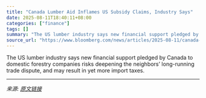 ```yaml
---
title: "Canada Lumber Aid Inflames US Subsidy Claims, Industry Says"
date: 2025-08-11T18:40:11+08:00
categories: ["finance"]
tags: []
summary: "The US lumber industry says new financial support pledged by Canada to domestic forestry companies risks deepening the neighbors’ long-running trade dispute, and may result in yet more import taxes."
source_url: "https://www.bloomberg.com/news/articles/2025-08-11/canada-lumber-aid-inflames-us-subsidy-allegations-industry-says"
---
```


The US lumber industry says new financial support pledged by Canada to domestic forestry companies risks deepening the neighbors’ long-running trade dispute, and may result in yet more import taxes.

---

*来源: [原文链接](https://www.bloomberg.com/news/articles/2025-08-11/canada-lumber-aid-inflames-us-subsidy-allegations-industry-says)*
